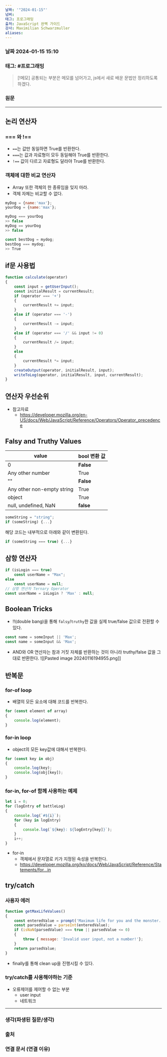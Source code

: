 ```yaml
---
날짜: '"2024-01-15"'
넘버: 
태그: 프로그래밍
출처: JavaScript 완벽 가이드
강사: Maximilian Schwarzmuller
aliases:
---
```

### 날짜  2024-01-15 15:10

### 태그: #프로그래밍 

>[!메모]
> 공통되는 부분은 메모를 넘어가고, js에서 새로 배운 문법만 정리하도록 하겠다.

### 원문
---
## 논리 연산자
### === 와 !==
- `==`는 값만 동일하면 True를 반환한다.
- `===`는 값과 자료형이 모두 동일해야 True를 반환한다.
- `!==` 값이 다르고 자료형도 달라야 True를 반환한다.
### 객체에 대한 비교 연산자
- Array 또한 객체의 한 종류임을 잊지 마라.
- 객체 자체는 비교할 수 없다.
```js
myDog = {name:'max'};
yourDog = {name:'max'};

myDog === yourDog
>> false
myDog == yourDog
>> false

const bestDog = mydog;
bestDog === mydog;
>> True
```
## if문 사용법
```js
function calculate(operator)
{
	const input = getUserInput();
	const initialResult = currentResult;
	if (operator === '+')
	{
		currentResult += input;
	}
	else if (operator === '-')
	{
		currentResult -= input;
	}
	else if (operator === '/' && input != 0)
	{
		currentResult /= input;
	}
	else
	{
		currentResult *= input;
	}
	createOutput(operator, initialResult, input);
	writeToLog(operator, initialResult, input, currentResult);
}
```
## 연산자 우선순위
- 참고자료
	- https://developer.mozilla.org/en-US/docs/Web/JavaScript/Reference/Operators/Operator_precedence
## Falsy and Truthy Values
| value | bool 변환 값 |
| ---- | ---- |
| 0 | **False** |
| Any other number | True |
| "" | **False** |
| Any other non-empty string | True |
| object | True |
| null, undefined, NaN | **false** |
```js
someString = "string";
if (someString) {...}
```
해당 코드는 내부적으로 아래와 같이 변환된다.
```js
if (someString === true) {...}
```
## 삼항 연산자
```js
if (isLogin === true)
	const userName = "Max";
else
	const userName = null;
// 삼항 연산자 Ternary Operator
const userName = isLogin ? 'Max' : null;
```
## Boolean Tricks
- !!(double bang)을 통해 `falsy`/`truthy`한 값을 실제 true/false 값으로 전환할 수 있다.
```js
const name = someInput || 'Max';
const name = someInput && 'Max';
```
- AND와 OR 연산자는 참과 거짓 자체를 반환하는 것이 아니라 truthy/false 값을 그대로 반환한다.
![[Pasted image 20240116194955.png]]
## 반복문
### for-of loop
- 배열의 모든 요소에 대해 코드를 반복한다.
```js
for (const element of array)
{
	console.log(element);
}
```
### for-in loop
- object의 모든 key값에 대해서 반복한다.
```js
for (const key in obj)
{
	console.log(key);
	console.log(obj[key]);
}
```
### for-in, for-of 함께 사용하는 예제
```js
let i = 0;
for (logEntry of battleLog)
{
	console.log(`#${i}`);
	for (key in logEntry)
	{
		console.log(`${key}: ${logEntry[key]}`);
	}
	i++;
}
```
- for-in
	- 객체에서 문자열로 키가 지정된 속성을 반복한다.
	- https://developer.mozilla.org/ko/docs/Web/JavaScript/Reference/Statements/for...in
## try/catch
### 사용자 에러
```js
function getMaxLifeValues()
{
	const enteredValue = prompt('Maximum life for you and the monster.', '100');
	const parsedValue = parseInt(enteredValue);
	if (isNaN(parsedValue) === true || parsedValue <= 0)
	{
		throw { message: 'Invalid user input, not a number!'};
	}
	return parsedValue;
}
```
- finally를 통해 clean up을 진행시킬 수 있다.
### try/catch를 사용해야하는 기준
- 오류제어를 제어할 수 없는 부분
	- user input
	- 네트워크
	
---
### 생각(파생된 질문/생각)

### 출처

### 연결 문서 (연결 이유)

